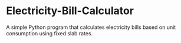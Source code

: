# Electricity-Bill-Calculator
A simple Python program that calculates electricity bills based on unit consumption using fixed slab rates.
